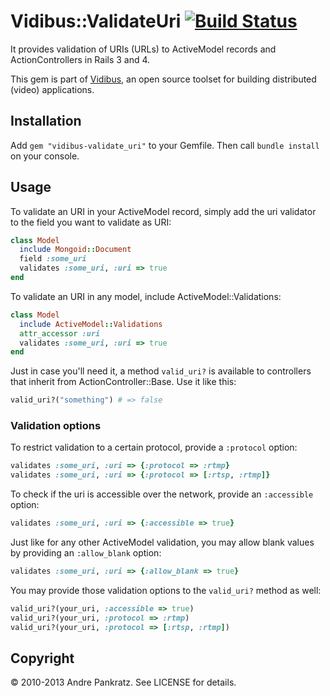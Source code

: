 # Vidibus::ValidateUri [![Build Status](https://travis-ci.org/vidibus/vidibus-validate_uri.png)](https://travis-ci.org/vidibus/vidibus-validate_uri)

It provides validation of URIs (URLs) to ActiveModel records and ActionControllers in Rails 3 and 4.

This gem is part of [Vidibus](http://vidibus.org), an open source toolset for building distributed (video) applications.

## Installation

Add `gem "vidibus-validate_uri"` to your Gemfile. Then call `bundle install` on your console.


## Usage

To validate an URI in your ActiveModel record, simply add the uri validator to the field you want to validate as URI:

```ruby
class Model
  include Mongoid::Document
  field :some_uri
  validates :some_uri, :uri => true
end
```

To validate an URI in any model, include ActiveModel::Validations:

```ruby
class Model
  include ActiveModel::Validations
  attr_accessor :uri
  validates :some_uri, :uri => true
end
```

Just in case you'll need it, a method `valid_uri?` is available to controllers that inherit from ActionController::Base. Use it like this:

```ruby
valid_uri?("something") # => false
```

### Validation options

To restrict validation to a certain protocol, provide a `:protocol` option:

```ruby
validates :some_uri, :uri => {:protocol => :rtmp}
validates :some_uri, :uri => {:protocol => [:rtsp, :rtmp]}
```

To check if the uri is accessible over the network, provide an `:accessible` option:

```ruby
validates :some_uri, :uri => {:accessible => true}
```

Just like for any other ActiveModel validation, you may allow blank values by providing an `:allow_blank` option:

```ruby
validates :some_uri, :uri => {:allow_blank => true}
```

You may provide those validation options to the `valid_uri?` method as well:

```ruby
valid_uri?(your_uri, :accessible => true)
valid_uri?(your_uri, :protocol => :rtmp)
valid_uri?(your_uri, :protocol => [:rtsp, :rtmp])
```

## Copyright

&copy; 2010-2013 Andre Pankratz. See LICENSE for details.
